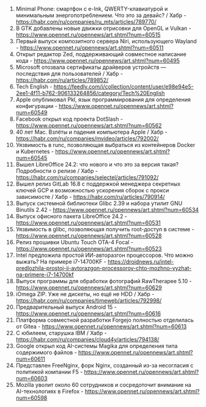 1. Minimal Phone: смартфон с e-Ink, QWERTY-клавиатурой и минимальным энергопотреблением. Что это за девайс? / Хабр - https://habr.com/ru/companies/ru_mts/articles/789770/
1. В GTK добавлены новые движки отрисовки для OpenGL и Vulkan - https://www.opennet.ru/opennews/art.shtml?num=60515
1. Первый выпуск композитного сервера Niri, использующего Wayland - https://www.opennet.ru/opennews/art.shtml?num=60511
1. Открыт редактор Zed, поддерживающий совместное написание кода - https://www.opennet.ru/opennews/art.shtml?num=60495
1. Microsoft отозвала сертификаты драйверов устройств — последствия для пользователей / Хабр - https://habr.com/ru/articles/789852/
1. Tech English - https://feedly.com/i/collection/content/user/e98e94e5-2ee1-4f11-b762-906133264856/category/Tech%20English
1. Apple опубликовал Pkl, язык программирования для определения конфигурации - https://www.opennet.ru/opennews/art.shtml?num=60549
1. Facebook открыл код проекта DotSlash - https://www.opennet.ru/opennews/art.shtml?num=60562
1. 40 лет Mac. Взлёты и падения компьютера Apple / Хабр - https://habr.com/ru/companies/mvideo/articles/792002/
1. Уязвимость в runc, позволяющая выбраться из контейнеров Docker и Kubernetes - https://www.opennet.ru/opennews/art.shtml?num=60545
1. Вышел LibreOffice 24.2: что нового и что это за версия такая? Подробности о релизе / Хабр - https://habr.com/ru/companies/selectel/articles/791092/
1. Вышел релиз GitLab 16.8 с поддержкой менеджера секретных ключей GCP и возможностью ускорения сборок с прокси зависимосте / Хабр - https://habr.com/ru/articles/790914/
1. Выпуск системной библиотеки Glibc 2.39 и набора утилит GNU Binutils 2.42 - https://www.opennet.ru/opennews/art.shtml?num=60534
1. Выпуск офисного пакета LibreOffice 24.2 - https://www.opennet.ru/opennews/art.shtml?num=60531
1. Уязвимость в glibc, позволяющая получить root-доступ в системе - https://www.opennet.ru/opennews/art.shtml?num=60528
1. Релиз прошивки Ubuntu Touch OTA-4 Focal - https://www.opennet.ru/opennews/art.shtml?num=60523
1. Intel предложила простой ИИ-авторазгон процессоров. Что можно выжать? На примере i7-14700KF - https://droidnews.ru/intel-predlozhila-prostoj-ii-avtorazgon-processorov-chto-mozhno-vyzhat-na-primere-i7-14700kf
1. Выпуск программы для обработки фотографий RawTherapee 5.10 - https://www.opennet.ru/opennews/art.shtml?num=60629
1. iOmega ZIP. Уже не дискеты, но ещё не HDD / Хабр - https://habr.com/ru/companies/timeweb/articles/792998/
1. Предварительный выпуск Android 15 - https://www.opennet.ru/opennews/art.shtml?num=60616
1. Платформа совместной разработки Forgejo полностью отделилась от Gitea - https://www.opennet.ru/opennews/art.shtml?num=60613
1. C юбилеем, старушка IBM / Хабр - https://habr.com/ru/companies/cloud4y/articles/794138/
1. Google открыл код AI-системы Magika для определения типа содержимого файлов - https://www.opennet.ru/opennews/art.shtml?num=60611
1. Представлен FreeNginx, форк Nginx, созданный из-за несогласия с политикой компании F5 - https://www.opennet.ru/opennews/art.shtml?num=60603
1. Mozilla уволит около 60 сотрудников и сосредоточит внимание на AI-технологиях в Firefox - https://www.opennet.ru/opennews/art.shtml?num=60598
